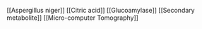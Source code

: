 [[Aspergillus niger]]
[[Citric acid]]
[[Glucoamylase]]
[[Secondary metabolite]]
[[Micro-computer Tomography]]
